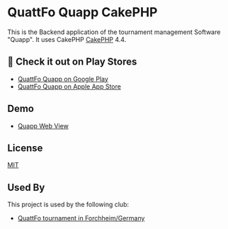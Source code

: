 # QuattFo Quapp CakePHP

This is the Backend application of the tournament management Software "Quapp". It uses
CakePHP [CakePHP](https://cakephp.org) 4.4.

## 📝 Check it out on Play Stores

- [QuattFo Quapp on Google Play](https://play.google.com/store/apps/details?id=de.quattfo.quapp)
- [QuattFo Quapp on Apple App Store](https://apps.apple.com/de/app/quattfo-quapp/id1619180756)

## Demo

- [Quapp Web View](https://api.quattfo.de/expo/)

## License

[MIT](https://choosealicense.com/licenses/mit/)

## Used By

This project is used by the following club:

- [QuattFo tournament in Forchheim/Germany](https://www.quattfo.de)
